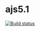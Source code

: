 # ajs5.1
[![Build status](https://ci.appveyor.com/api/projects/status/jhal41v472ce9l5n?svg=true)](https://ci.appveyor.com/project/Kittennik65959/ajs5-1)

